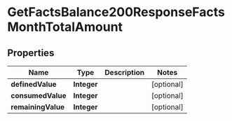 

# GetFactsBalance200ResponseFactsMonthTotalAmount


## Properties

| Name | Type | Description | Notes |
|------------ | ------------- | ------------- | -------------|
|**definedValue** | **Integer** |  |  [optional] |
|**consumedValue** | **Integer** |  |  [optional] |
|**remainingValue** | **Integer** |  |  [optional] |



